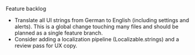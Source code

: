 Feature backlog

- Translate all UI strings from German to English (including settings and alerts). This is a global change touching many files and should be planned as a single feature branch.
- Consider adding a localization pipeline (Localizable.strings) and a review pass for UX copy.
